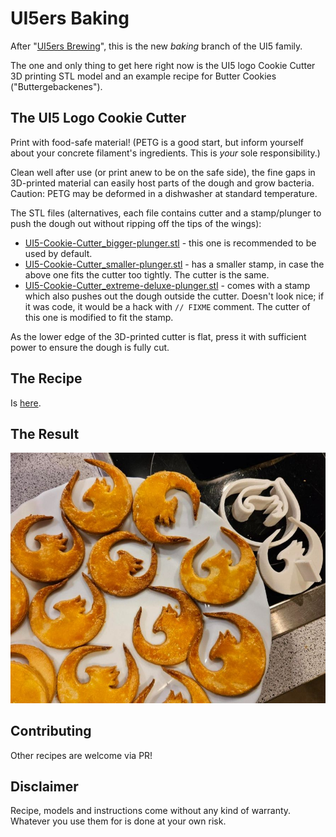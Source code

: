# UI5ers Baking
After "[UI5ers Brewing](https://github.com/akudev/UI5ersBrewing)", this is the new *baking* branch of the UI5 family.

The one and only thing to get here right now is the UI5 logo Cookie Cutter 3D printing STL model and an example recipe for Butter Cookies ("Buttergebackenes").

## The UI5 Logo Cookie Cutter

Print with food-safe material! (PETG is a good start, but inform yourself about your concrete filament's ingredients. This is *your* sole responsibility.)

Clean well after use (or print anew to be on the safe side), the fine gaps in 3D-printed material can easily host parts of the dough and grow bacteria. Caution: PETG may be deformed in a dishwasher at standard temperature.

The STL files (alternatives, each file contains cutter and a stamp/plunger to push the dough out without ripping off the tips of the wings):
- [UI5-Cookie-Cutter_bigger-plunger.stl](resources/UI5-Cookie-Cutter_bigger-plunger.stl) - this one is recommended to be used by default.
- [UI5-Cookie-Cutter_smaller-plunger.stl](resources/UI5-Cookie-Cutter_smaller-plunger.stl) - has a smaller stamp, in case the above one fits the cutter too tightly. The cutter is the same.
- [UI5-Cookie-Cutter_extreme-deluxe-plunger.stl](resources/UI5-Cookie-Cutter_extreme-deluxe-plunger.stl) - comes with a stamp which also pushes out the dough outside the cutter. Doesn't look nice; if it was code, it would be a hack with `// FIXME` comment. The cutter of this one is modified to fit the stamp.

As the lower edge of the 3D-printed cutter is flat, press it with sufficient power to ensure the dough is fully cut.

## The Recipe

Is [here](Buttergebackenes.md).

## The Result

![Buttergebackenes](resources/Buttergebackenes.jpg)

## Contributing

Other recipes are welcome via PR!

## Disclaimer

Recipe, models and instructions come without any kind of warranty. Whatever you use them for is done at your own risk.